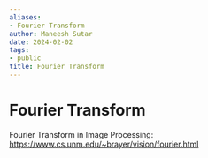 ```yaml
---
aliases:
- Fourier Transform
author: Maneesh Sutar
date: 2024-02-02
tags:
- public
title: Fourier Transform
---
```


# Fourier Transform

Fourier Transform in Image Processing:  
<https://www.cs.unm.edu/~brayer/vision/fourier.html>
